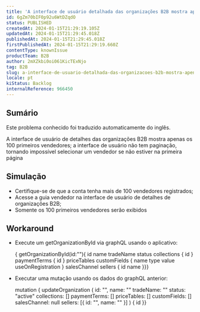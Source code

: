 ```yaml
---
title: 'A interface de usuário detalhada das organizações B2B mostra apenas 100 primeiros vendedores'
id: 6gZm70bIF0p92u6WtDZqdO
status: PUBLISHED
createdAt: 2024-01-15T21:29:19.105Z
updatedAt: 2024-01-15T21:29:45.018Z
publishedAt: 2024-01-15T21:29:45.018Z
firstPublishedAt: 2024-01-15T21:29:19.660Z
contentType: knownIssue
productTeam: B2B
author: 2mXZkbi0oi061KicTExNjo
tag: B2B
slug: a-interface-de-usuario-detalhada-das-organizacoes-b2b-mostra-apenas-100-primeiros-vendedores
locale: pt
kiStatus: Backlog
internalReference: 966450
---
```


## Sumário

<div class="alert alert-info">
  <p>Este problema conhecido foi traduzido automaticamente do inglês.</p>
</div>


A interface de usuário de detalhes das organizações B2B mostra apenas os 100 primeiros vendedores; a interface de usuário não tem paginação, tornando impossível selecionar um vendedor se não estiver na primeira página

## Simulação



- Certifique-se de que a conta tenha mais de 100 vendedores registrados;
- Acesse a guia vendedor na interface de usuário de detalhes de organizações B2B;
- Somente os 100 primeiros vendedores serão exibidos

## Workaround



- Execute um getOrganizationById via graphQL usando o aplicativo:

    { getOrganizationById(id:""){ id name tradeName status collections { id } paymentTerms { id } priceTables customFields { name type value useOnRegistration } salesChannel sellers { id name }}}

- Executar uma mutação usando os dados do graphQL anterior:

    mutation { updateOrganization ( id: "", name: "" tradeName: "" status: "active" collections: [] paymentTerms: [] priceTables: [] customFields: [] salesChannel: null sellers: [{ id: "", name: "" }] ) { id }}





